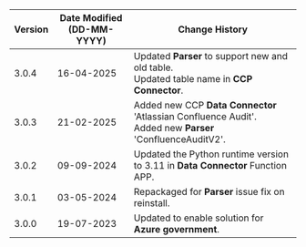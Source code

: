 | **Version** | **Date Modified (DD-MM-YYYY)** | **Change History**                                    |
|-------------|--------------------------------|-------------------------------------------------------|
| 3.0.4       | 16-04-2025                     | Updated **Parser** to support new and old table. <br/>Updated table name in **CCP Connector**.           |
| 3.0.3       | 21-02-2025                     | Added new CCP **Data Connector** 'Atlassian Confluence Audit'.<br/>Added new **Parser** 'ConfluenceAuditV2'.           |
| 3.0.2       | 09-09-2024                     | Updated the Python runtime version to 3.11 in **Data Connector** Function APP.            |
| 3.0.1       | 03-05-2024                     | Repackaged for **Parser** issue fix on reinstall.   	   |
| 3.0.0       | 19-07-2023                     | Updated to enable solution for **Azure government**.  |